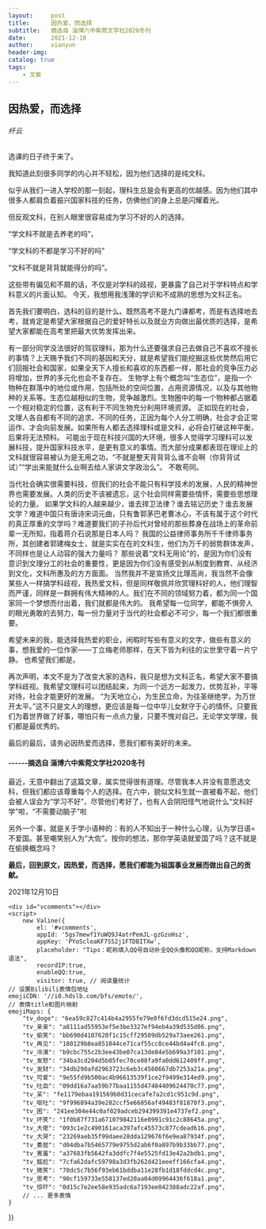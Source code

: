 ```yaml
---
layout:     post
title:      因热爱，而选择
subtitle:   摘选自 淄博六中紫菀文学社2020冬刊
date:       2021-12-10
author:     xianyun
header-img: 
catalog: true
tags:                              
    - 文章
---
```

##   因热爱，而选择
###### 纤云
选课的日子终于来了。


我知道此刻很多同学的内心并不轻松，因为他们选择的是纯文科。


似乎从我们一进入学校的那一刻起，理科生总是会有更高的优越感。因为他们其中很多人都肩负着振兴国家科技的任务，仿佛他们的身上总是闪耀着光。


但反观文科，在别人眼里很容易成为学习不好的人的选择。


“学文科不就是去养老的吗”，


“学文科的不都是学习不好的吗”


“文科不就是背背就能得分的吗”。


这些带有偏见和不屑的话，不仅是对学科的歧视，更暴露了自己对于学科特点和学科意义的片面认知。
今天，我想用我浅薄的学识和不成熟的思想为文科正名。


首先我们要明白，选科的目的是什么。既然高考不是九门课都考，而是有选择地去考，就肯定是希望大家根据自己的爱好特长以及就业方向做出最优质的选择，是希望大家都能在高考里把最大优势发挥出来。


有一部分同学没法很好的驾驭理科，那为什么还要强求自己去做自己不喜欢不擅长的事情？上天赐予我们不同的基因和天分，就是希望我们能挖掘这些优势然后用它们回报社会和国家，如果全天下人擅长和喜欢的东西都一样，那社会的竞争压力必将增加，世界的多元化也会不复存在。
生物学上有个概念叫“生态位”，是指一个物种在群落中的地位或作用，包括所处的空间位置，占用资源情况，以及与其他物种的关系等。生态位越相似的生物，竞争越激烈。生物圈中的每一个物种都占据着一个相对稳定的位置，这有利于不同生物充分利用环境资源。
正如现在的社会，文理人各自都有不同的追求、不同的任务，正因为每个人分工明确，社会才会正常运作、才会向前发展。如果所有人都去选择理科或是文科，必将会打破这种平衡，后果将无法预料。
可能出于现在科技兴国的大环境，很多人觉得学习理科可以发展科技，提升国家科技水平，是更有意义的事情。而大部分成果都表现在理论上的文科就很容易被认为是无用之功，“不就是整天背背背么谁不会啊（你背背试试）”“学出来能就什么业啊去给人家讲文学政治么”。
不敢苟同。


当代社会确实很需要科技，但我们的社会不能只有科学技术的发展，人民的精神世界也需要发展。人类的历史不该被遗忘，这个社会同样需要些情怀，需要些思想理论的力量。
如果学文科的人越来越少，谁去捍卫法律？谁去铭记历史？谁去发展文学？难道中国只有唐诗宋词元曲，只有鲁郭茅巴老曹冰心，不该有属于这个时代的真正厚重的文学吗？难道要我们的子孙后代对曾经的那些葬身在战场上的革命前辈一无所知，指着蒋介石说那是日本人吗？
我国的公益律师事务所千千律师事务所，其创建者郭建梅女士，就是实实在在的文科生，他们为万千的弱势群体发声，不同样也是让人动容的强大力量吗？
那些说着“文科无用论”的，是因为你们没有意识到文理分工的社会的重要性，更是因为你们没有感受到从制度到教育、从经济到文化，文科所惠及的方方面面。
当然我并不是宣扬文比理高尚，我当然不会像某些人一样搞学科歧视，我热爱文科，但是同样敬佩并欣赏理科好的人，他们理智而严谨，同样是一群拥有伟大精神的人。我们在不同的领域努力着，都为同一个国家同一个梦想而付出着，我们就都是伟大的。
我希望每一位同学，都能不惧旁人的眼光勇敢的去努力，每一份力量对于当代的社会都必不可少，每一个我们都很重要。


希望未来的我，能选择我热爱的职业，闲暇时写些有意义的文字，做些有意义的事，想我爱的一位作家——丁立梅老师那样，在天下皆为利往的尘世里守着一片宁静。
也希望我们都是。


再次声明，本文不是为了改变大家的选科，我只是想为文科正名，希望大家不要搞学科歧视。我希望文理科可以团结起来，为同一个远方一起发力，优势互补，平等对待，社会才能更好的发展。
“为天地立心，为生民立命，为往圣继绝学，为万世开太平。”这不只是文人的理想，更应该是每一位中华儿女默守于心的情怀。只要我们为着世界做了好事，哪怕只有一点点力量，只要不愧对自己，无论学文学理，我们都是最优秀的。


最后的最后，请务必因热爱而选择，愿我们都有美好的未来。

#### ------摘选自 淄博六中紫菀文学社2020冬刊

最近，无意中翻出了这篇文章，属实觉得很有道理。尽管我本人并没有意愿选文科，但我们都应该尊重每个人的选择。在六中，貌似文科生就一直被看不起，他们会被人误会为“学习不好”，尽管他们考好了，也有人会阴阳怪气地说什么“文科好学”啦，“不需要动脑子”啦

另外一个事，就是关于学小语种的：有的人不知出于一种什么心理，认为学日语=不爱国。甚至嘲笑别人为“大佐”。按你的想法，那你学英语就爱国了吗？这不就是在偷换概念吗？

**最后，回到原文，因热爱，而选择，愿我们都能为祖国事业发展而做出自己的贡献。**


2021年12月10日

<html lang="zh-CN">
<head>
  <meta charset="utf-8" />
    <script src='//unpkg.com/valine/dist/Valine.min.js'></script>
</head>
<body>
 
    <div id="vcomments"></div>
    <script>
        new Valine({
            el: '#vcomments',
            appId: '5gs7mewf1YuWQ9J4atrPemJL-gzGzoHsz',
            appKey: 'PYoScleaKF7S52j1FTDBITXw',
            placeholder: "Tips：昵称填入QQ号自动补全QQ头像和QQ昵称，支持Markdown语法",
            recordIP:true,
            enableQQ:true,
            visitor: true, // 阅读量统计
    // 设置Bilibili表情包地址
    emojiCDN: '//i0.hdslb.com/bfs/emote/', 
    // 表情title和图片映射
    emojiMaps: {
        "tv_doge": "6ea59c827c414b4a2955fe79e0f6fd3dcd515e24.png",
        "tv_亲亲": "a8111ad55953ef5e3be3327ef94eb4a39d535d06.png",
        "tv_偷笑": "bb690d4107620f1c15cff29509db529a73aee261.png",
        "tv_再见": "180129b8ea851044ce71caf55cc8ce44bd4a4fc8.png",
        "tv_冷漠": "b9cbc755c2b3ee43be07ca13de84e5b699a3f101.png",
        "tv_发怒": "34ba3cd204d5b05fec70ce08fa9fa0dd612409ff.png",
        "tv_发财": "34db290afd2963723c6eb3c4560667db7253a21a.png",
        "tv_可爱": "9e55fd9b500ac4b96613539f1ce2f9499e314ed9.png",
        "tv_吐血": "09dd16a7aa59b77baa1155d47484409624470c77.png",
        "tv_呆": "fe1179ebaa191569b0d31cecafe7a2cd1c951c9d.png",
        "tv_呕吐": "9f996894a39e282ccf5e66856af49483f81870f3.png",
        "tv_困": "241ee304e44c0af029adceb294399391e4737ef2.png",
        "tv_坏笑": "1f0b87f731a671079842116e0991c91c2c88645a.png",
        "tv_大佬": "093c1e2c490161aca397afc45573c877cdead616.png",
        "tv_大哭": "23269aeb35f99daee28dda129676f6e9ea87934f.png",
        "tv_委屈": "d04dba7b5465779e9755d2ab6f0a897b9b33bb77.png",
        "tv_害羞": "a37683fb5642fa3ddfc7f4e5525fd13e42a2bdb1.png",
        "tv_尴尬": "7cfa62dafc59798a3d3fb262d421eeeff166cfa4.png",
        "tv_微笑": "70dc5c7b56f93eb61bddba11e28fb1d18fddcd4c.png",
        "tv_思考": "90cf159733e558137ed20aa04d09964436f618a1.png",
        "tv_惊吓": "0d15c7e2ee58e935adc6a7193ee042388adc22af.png",
        // ... 更多表情
    } 
})
    </script>
</body>